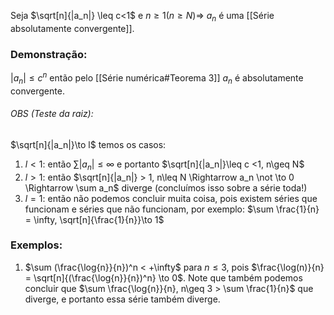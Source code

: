 Seja $\sqrt[n]{|a_n|} \leq c<1$ e $n\geq 1 (n\geq N) \Rightarrow$ $a_n$ é uma [[Série absolutamente convergente]].

### Demonstração:
$|a_n|\leq c^n$ então pelo [[Série numérica#Teorema 3]] $a_n$ é absolutamente convergente.

###### OBS (Teste da raiz):
$\sqrt[n]{|a_n|}\to l$ temos os casos:

1. $l<1$: então $\sum |a_n| \leq \infty$ e portanto $\sqrt[n]{|a_n|}\leq c <1, n\geq N$
2. $l>1$: então $\sqrt[n]{|a_n|} > 1, n\leq N \Rightarrow a_n \not \to 0 \Rightarrow \sum a_n$ diverge (concluímos isso sobre a série toda!)
3. $l=1$: então não podemos concluir muita coisa, pois existem séries que funcionam e séries que não funcionam, por exemplo: $\sum \frac{1}{n} = \infty, \sqrt[n]{\frac{1}{n}}\to 1$

### Exemplos:
1. $\sum (\frac{\log{n}}{n})^n < +\infty$ para $n\leq 3$, pois $\frac{\log(n)}{n} = \sqrt[n]{(\frac{\log{n}}{n})^n} \to 0$. Note que também podemos concluir que $\sum \frac{\log{n}}{n}, n\geq 3 > \sum \frac{1}{n}$ que diverge, e portanto essa série também diverge.